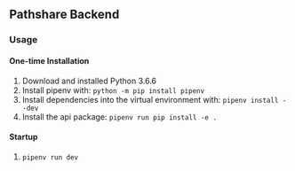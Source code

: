 ## Pathshare Backend

### Usage
#### One-time Installation
1. Download and installed Python 3.6.6
2. Install pipenv with: `python -m pip install pipenv`
3. Install dependencies into the virtual environment with: `pipenv install --dev`
4. Install the api package: `pipenv run pip install -e .`


#### Startup
1. `pipenv run dev`
